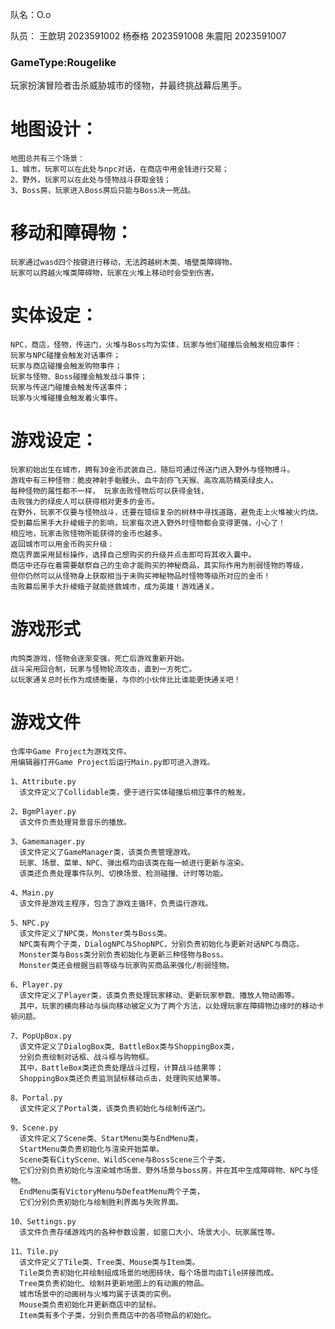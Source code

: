 队名：O.o

队员：
王歆玥 2023591002
杨泰格 2023591008
朱震阳 2023591007


### GameType:Rougelike
玩家扮演冒险者击杀威胁城市的怪物，并最终挑战幕后黑手。

# 地图设计：
    地图总共有三个场景：
    1、城市，玩家可以在此处与npc对话，在商店中用金钱进行交易；
    2、野外，玩家可以在此处与怪物战斗获取金钱；
    3、Boss房，玩家进入Boss房后只能与Boss决一死战。

# 移动和障碍物：
    玩家通过wasd四个按键进行移动，无法跨越树木类、墙壁类障碍物。
    玩家可以跨越火堆类障碍物，玩家在火堆上移动时会受到伤害。

# 实体设定：
    NPC，商店，怪物，传送门，火堆与Boss均为实体，玩家与他们碰撞后会触发相应事件：
    玩家与NPC碰撞会触发对话事件；
    玩家与商店碰撞会触发购物事件；
    玩家与怪物、Boss碰撞会触发战斗事件；
    玩家与传送门碰撞会触发传送事件；
    玩家与火堆碰撞会触发着火事件。

# 游戏设定：
    玩家初始出生在城市，拥有30金币武装自己，随后可通过传送门进入野外与怪物搏斗。
    游戏中有三种怪物：脆皮神射手骷髅头、血牛刮痧飞天猴、高攻高防精英绿皮人。
    每种怪物的属性都不一样， 玩家击败怪物后可以获得金钱，
    击败强力的绿皮人可以获得相对更多的金币。
    在野外，玩家不仅要与怪物战斗，还要在错综复杂的树林中寻找道路，避免走上火堆被火灼烧。
    受到幕后黑手大扑棱蛾子的影响，玩家每次进入野外时怪物都会变得更强，小心了！
    相应地，玩家击败怪物所能获得的金币也越多。
    返回城市可以用金币购买升级：
    商店界面采用鼠标操作，选择自己想购买的升级并点击即可将其收入囊中。
    商店中还存在着需要献祭自己的生命才能购买的神秘商品，其实际作用为削弱怪物的等级，
    但你仍然可以从怪物身上获取相当于未购买神秘物品时怪物等级所对应的金币！
    击败幕后黑手大扑棱蛾子就能拯救城市，成为英雄！游戏通关。

# 游戏形式
    肉鸽类游戏，怪物会逐渐变强，死亡后游戏重新开始。
    战斗采用回合制，玩家与怪物轮流攻击，直到一方死亡。
    以玩家通关总时长作为成绩衡量，与你的小伙伴比比谁能更快通关吧！

# 游戏文件
    仓库中Game Project为游戏文件。
    用编辑器打开Game Project后运行Main.py即可进入游戏。
    
    1、Attribute.py
      该文件定义了Collidable类，便于进行实体碰撞后相应事件的触发。

    2、BgmPlayer.py
      该文件负责处理背景音乐的播放。

    3、Gamemanager.py
      该文件定义了GameManager类，该类负责管理游戏。
      玩家、场景、菜单、NPC、弹出框均由该类在每一帧进行更新与渲染。
      该类还负责处理事件队列、切换场景、检测碰撞、计时等功能。

    4、Main.py
      该文件是游戏主程序，包含了游戏主循环，负责运行游戏。

    5、NPC.py
      该文件定义了NPC类，Monster类与Boss类。
      NPC类有两个子类，DialogNPC与ShopNPC，分别负责初始化与更新对话NPC与商店。
      Monster类与Boss类分别负责初始化与更新三种怪物与Boss。
      Monster类还会根据当前等级与玩家购买商品来强化/削弱怪物。

    6、Player.py
      该文件定义了Player类，该类负责处理玩家移动、更新玩家参数、播放人物动画等。
      其中，玩家的横向移动与纵向移动被定义为了两个方法，以处理玩家在障碍物边缘时的移动卡顿问题。

    7、PopUpBox.py
      该文件定义了DialogBox类、BattleBox类与ShoppingBox类，
      分别负责绘制对话框、战斗框与购物框。
      其中，BattleBox类还负责处理战斗过程，计算战斗结果等；
      ShoppingBox类还负责监测鼠标移动点击，处理购买结果等。

    8、Portal.py
      该文件定义了Portal类，该类负责初始化与绘制传送门。

    9、Scene.py
      该文件定义了Scene类、StartMenu类与EndMenu类，
      StartMenu类负责初始化与渲染开始菜单。
      Scene类有CityScene、WildScene与BossScene三个子类，
      它们分别负责初始化与渲染城市场景、野外场景与boss房，并在其中生成障碍物、NPC与怪物。
      EndMenu类有VictoryMenu与DefeatMenu两个子类，
      它们分别负责初始化与绘制胜利界面与失败界面。

    10、Settings.py
      该文件负责存储游戏内的各种参数设置，如窗口大小、场景大小、玩家属性等。

    11、Tile.py
      该文件定义了Tile类、Tree类、Mouse类与Item类。
      Tile类负责初始化并绘制组成场景的地图砖块，每个场景均由Tile拼接而成。
      Tree类负责初始化、绘制并更新地图上的有动画的物品。
      城市场景中的动画树与火堆均属于该类的实例。
      Mouse类负责初始化并更新商店中的鼠标。
      Item类有多个子类，分别负责商店中的各项物品的初始化。
